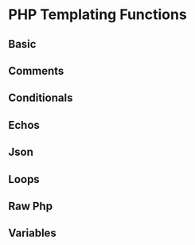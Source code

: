 # PHP Templating Functions

## Basic

## Comments

## Conditionals

## Echos

## Json

## Loops

## Raw Php

## Variables
